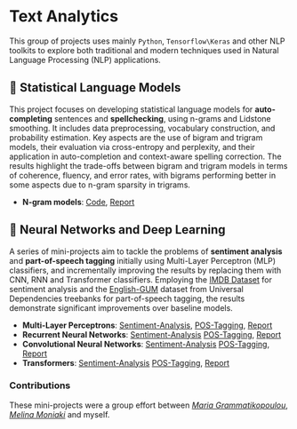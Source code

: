 # Text Analytics
This group of projects uses mainly `Python`, `Tensorflow\Keras` and other NLP toolkits to explore both traditional and modern techniques used in Natural Language Processing (NLP) applications.

## 🧮 Statistical Language Models
This project focuses on developing statistical language models for **auto-completing** sentences and **spellchecking**, using n-grams and Lidstone smoothing. It includes data preprocessing, vocabulary construction, and probability estimation. Key aspects are the use of bigram and trigram models, their evaluation via cross-entropy and perplexity, and their application in auto-completion and context-aware spelling correction. The results highlight the trade-offs between bigram and trigram models in terms of coherence, fluency, and error rates, with bigrams performing better in some aspects due to n-gram sparsity in trigrams.

- **N-gram models**: [Code](https://github.com/FoivosM/Text_Analytics-NLP/blob/master/1_statistical_language_models/ta_A1_ngram_models.ipynb), [Report](https://github.com/FoivosM/Text_Analytics-NLP/blob/master/1_statistical_language_models/ta_A1_report.pdf)

## 🚀 Neural Networks and Deep Learning
A series of mini-projects aim to tackle the problems of **sentiment analysis** and **part-of-speech tagging** initially using Multi-Layer Perceptron (MLP) classifiers, and incrementally improving the results by replacing them with CNN, RNN and Transformer classifiers. Employing the [IMDB Dataset](https://ai.stanford.edu/~amaas/data/sentiment/) for sentiment analysis and the [English-GUM](https://github.com/UniversalDependencies/UD_English-GUM) dataset from Universal Dependencies treebanks for part-of-speech tagging, the results demonstrate significant improvements over baseline models.

- **Multi-Layer Perceptrons**: [Sentiment-Analysis](https://github.com/FoivosM/Text_Analytics-NLP/blob/master/2_mlp/ta_A2_sentiment.ipynb), [POS-Tagging](https://github.com/FoivosM/Text_Analytics-NLP/blob/master/2_mlp/ta_A2_POS.ipynb), [Report](https://github.com/FoivosM/Text_Analytics-NLP/blob/master/2_mlp/ta_A2_report.pdf)
- **Recurrent Neural Networks**: [Sentiment-Analysis](https://github.com/FoivosM/Text_Analytics-NLP/blob/master/3_rnn/ta_A3_sentiment.ipynb) [POS-Tagging](https://github.com/FoivosM/Text_Analytics-NLP/blob/master/3_rnn/ta_A3_pos.ipynb), [Report](https://github.com/FoivosM/Text_Analytics-NLP/blob/master/3_rnn/ta_A3_report.pdf)
- **Convolutional Neural Networks**: [Sentiment-Analysis](https://github.com/FoivosM/Text_Analytics-NLP/blob/master/4_cnn/ta_A4_sentiment.ipynb) [POS-Tagging](https://github.com/FoivosM/Text_Analytics-NLP/blob/master/4_cnn/ta_A4_pos.ipynb), [Report](https://github.com/FoivosM/Text_Analytics-NLP/blob/master/4_cnn/ta_A4_report.pdf)
- **Transformers**: [Sentiment-Analysis](https://github.com/FoivosM/Text_Analytics-NLP/blob/master/5_transformers/ta_A5_sentiment.ipynb) [POS-Tagging](https://github.com/FoivosM/Text_Analytics-NLP/blob/master/5_transformers/ta_A5_pos.ipynb), [Report](https://github.com/FoivosM/Text_Analytics-NLP/blob/master/5_transformers/ta_A5_report.pdf)

### Contributions
These mini-projects were a group effort between *[Maria Grammatikopoulou](tbd)*, *[Melina Moniaki](tbd)* and myself.